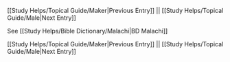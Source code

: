 [[Study Helps/Topical Guide/Maker|Previous Entry]]  ||  [[Study Helps/Topical Guide/Male|Next Entry]]

 See [[Study Helps/Bible Dictionary/Malachi|BD Malachi]]

[[Study Helps/Topical Guide/Maker|Previous Entry]]  ||  [[Study Helps/Topical Guide/Male|Next Entry]]